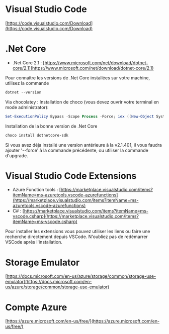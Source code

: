# Visual Studio Code
[https://code.visualstudio.com/Download](https://code.visualstudio.com/Download)

# .Net Core
- .Net Core 2.1 : [https://www.microsoft.com/net/download/dotnet-core/2.1](https://www.microsoft.com/net/download/dotnet-core/2.1)

Pour connaître les versions de .Net Core installées sur votre machine, utilisez la commande
```powershell
dotnet --version
```

Via chocolatey : 
Installation de choco (vous devez ouvrir votre terminal en mode administrator):

```powershell
Set-ExecutionPolicy Bypass -Scope Process -Force; iex ((New-Object System.Net.WebClient).DownloadString('https://chocolatey.org/install.ps1'))
```

Installation de la bonne version de .Net Core
```bash
choco install dotnetcore-sdk 
```

Si vous avez déja  installé une version antérieure à la v2.1.401, il vous faudra ajouter '--force' à la commande précédente, ou utiliser la commande d'upgrade.

# Visual Studio Code Extensions
- Azure Function tools : [https://marketplace.visualstudio.com/items?itemName=ms-azuretools.vscode-azurefunctions](https://marketplace.visualstudio.com/items?itemName=ms-azuretools.vscode-azurefunctions)
- C# : [https://marketplace.visualstudio.com/items?itemName=ms-vscode.csharp](https://marketplace.visualstudio.com/items?itemName=ms-vscode.csharp)

Pour installer les extensions vous pouvez utiliser les liens ou faire une recherche directement depuis VSCode.
N'oubliez pas de redémarrer VSCode après l'installation.


# Storage Emulator
[https://docs.microsoft.com/en-us/azure/storage/common/storage-use-emulator](https://docs.microsoft.com/en-us/azure/storage/common/storage-use-emulator)

# Compte Azure
 [https://azure.microsoft.com/en-us/free/](https://azure.microsoft.com/en-us/free/)
